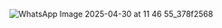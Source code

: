 ![WhatsApp Image 2025-04-30 at 11 46 55_378f2568](https://github.com/user-attachments/assets/d96b0958-83a4-4b16-9a11-4d16f72754d1)

